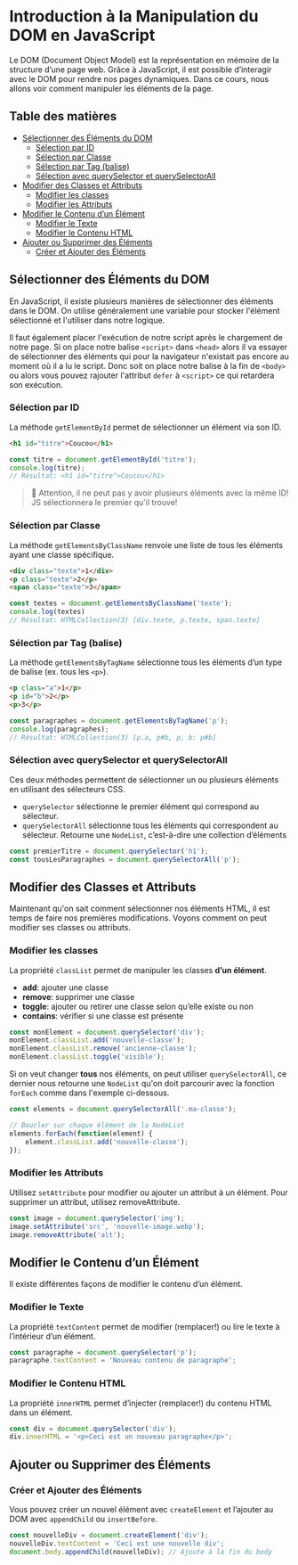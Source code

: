 <!-- omit in toc -->
# Introduction à la Manipulation du DOM en JavaScript

Le DOM (Document Object Model) est la représentation en mémoire de la structure d’une page web. Grâce à JavaScript, il est possible d’interagir avec le DOM pour rendre nos pages dynamiques. Dans ce cours, nous allons voir comment manipuler les éléments de la page.

<!-- omit in toc -->
## Table des matières

- [Sélectionner des Éléments du DOM](#sélectionner-des-éléments-du-dom)
  - [Sélection par ID](#sélection-par-id)
  - [Sélection par Classe](#sélection-par-classe)
  - [Sélection par Tag (balise)](#sélection-par-tag-balise)
  - [Sélection avec querySelector et querySelectorAll](#sélection-avec-queryselector-et-queryselectorall)
- [Modifier des Classes et Attributs](#modifier-des-classes-et-attributs)
  - [Modifier les classes](#modifier-les-classes)
  - [Modifier les Attributs](#modifier-les-attributs)
- [Modifier le Contenu d’un Élément](#modifier-le-contenu-dun-élément)
  - [Modifier le Texte](#modifier-le-texte)
  - [Modifier le Contenu HTML](#modifier-le-contenu-html)
- [Ajouter ou Supprimer des Éléments](#ajouter-ou-supprimer-des-éléments)
  - [Créer et Ajouter des Éléments](#créer-et-ajouter-des-éléments)

## Sélectionner des Éléments du DOM

En JavaScript, il existe plusieurs manières de sélectionner des éléments dans le DOM. On utilise généralement une variable pour stocker l'élément sélectionné et l'utiliser dans notre logique.

Il faut également placer l'exécution de notre script après le chargement de notre page. Si on place notre balise `<script>` dans `<head>` alors il va essayer de sélectionner des éléments qui pour la navigateur n'existait pas encore au moment où il a lu le script. Donc soit on place notre balise à la fin de `<body>` ou alors vous pouvez rajouter l'attribut `defer` à `<script>` ce qui retardera son exécution.

### Sélection par ID

La méthode `getElementById` permet de sélectionner un élément via son ID. 

```html
<h1 id="titre">Coucou</h1>
```

```js
const titre = document.getElementById('titre');
console.log(titre);
// Résultat: <h1 id="titre">Coucou</h1>
```

> 🚨 Attention, il ne peut pas y avoir plusieurs éléments avec la même ID! JS sélectionnera le premier qu'il trouve!

### Sélection par Classe

La méthode `getElementsByClassName` renvoie une liste de tous les éléments ayant une classe spécifique.

```html
<div class="texte">1</div>
<p class="texte">2</p>
<span class="texte">3</span>
```

```js
const textes = document.getElementsByClassName('texte');
console.log(textes)
// Résultat: HTMLCollection(3) [div.texte, p.texte, span.texte]
```

### Sélection par Tag (balise)

La méthode `getElementsByTagName` sélectionne tous les éléments d’un type de balise (ex. tous les `<p>`).

```html
<p class="a">1</p>
<p id="b">2</p>
<p>3</p>
```

```js
const paragraphes = document.getElementsByTagName('p');
console.log(paragraphes);
// Résultat: HTMLCollection(3) [p.a, p#b, p, b: p#b]
```

### Sélection avec querySelector et querySelectorAll

Ces deux méthodes permettent de sélectionner un ou plusieurs éléments en utilisant des sélecteurs CSS.

- `querySelector` sélectionne le premier élément qui correspond au sélecteur.
- `querySelectorAll` sélectionne tous les éléments qui correspondent au sélecteur. Retourne une `NodeList`, c’est-à-dire une collection d’éléments

```js
const premierTitre = document.querySelector('h1');
const tousLesParagraphes = document.querySelectorAll('p');
```

## Modifier des Classes et Attributs

Maintenant qu'on sait comment sélectionner nos éléments HTML, il est temps de faire nos premières modifications. Voyons comment on peut modifier ses classes ou attributs.

### Modifier les classes

La propriété `classList` permet de manipuler les classes **d’un élément**.

- **add**: ajouter une classe
- **remove**: supprimer une classe
- **toggle**: ajouter ou retirer une classe selon qu’elle existe ou non
- **contains**: vérifier si une classe est présente

```js
const monElement = document.querySelector('div');
monElement.classList.add('nouvelle-classe');
monElement.classList.remove('ancienne-classe');
monElement.classList.toggle('visible');
```

Si on veut changer **tous** nos éléments, on peut utiliser `querySelectorAll`, ce dernier nous retourne une `NodeList` qu'on doit parcourir avec la fonction `forEach` comme dans l'exemple ci-dessous.

```js
const elements = document.querySelectorAll('.ma-classe');

// Boucler sur chaque élément de la NodeList
elements.forEach(function(element) {
    element.classList.add('nouvelle-classe');
});
```

### Modifier les Attributs

Utilisez `setAttribute` pour modifier ou ajouter un attribut à un élément. Pour supprimer un attribut, utilisez removeAttribute.

```js
const image = document.querySelector('img');
image.setAttribute('src', 'nouvelle-image.webp');
image.removeAttribute('alt');
```

## Modifier le Contenu d’un Élément

Il existe différentes façons de modifier le contenu d’un élément.

### Modifier le Texte

La propriété `textContent` permet de modifier (remplacer!) ou lire le texte à l’intérieur d’un élément.

```js
const paragraphe = document.querySelector('p');
paragraphe.textContent = 'Nouveau contenu de paragraphe';
```

### Modifier le Contenu HTML

La propriété `innerHTML` permet d’injecter (remplacer!) du contenu HTML dans un élément.

```js
const div = document.querySelector('div');
div.innerHTML = '<p>Ceci est un nouveau paragraphe</p>';
```

## Ajouter ou Supprimer des Éléments

### Créer et Ajouter des Éléments

Vous pouvez créer un nouvel élément avec `createElement` et l’ajouter au DOM avec `appendChild` ou `insertBefore`.

```js
const nouvelleDiv = document.createElement('div');
nouvelleDiv.textContent = 'Ceci est une nouvelle div';
document.body.appendChild(nouvelleDiv); // Ajoute à la fin du body
```
